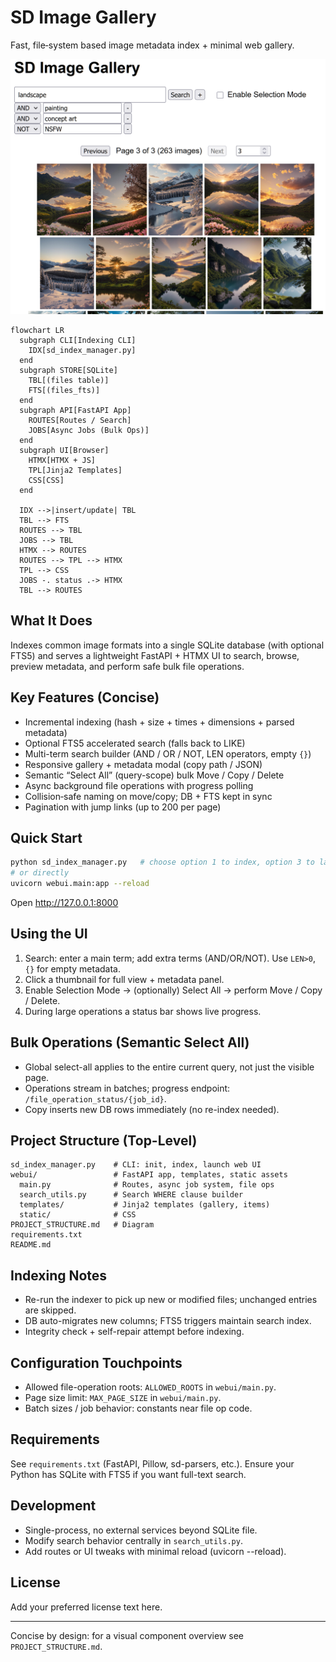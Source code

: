 # SD Image Gallery

Fast, file‑system based image metadata index + minimal web gallery.

![Screenshot](screenshot.png)

```mermaid
flowchart LR
  subgraph CLI[Indexing CLI]
    IDX[sd_index_manager.py]
  end
  subgraph STORE[SQLite]
    TBL[(files table)]
    FTS[(files_fts)]
  end
  subgraph API[FastAPI App]
    ROUTES[Routes / Search]
    JOBS[Async Jobs (Bulk Ops)]
  end
  subgraph UI[Browser]
    HTMX[HTMX + JS]
    TPL[Jinja2 Templates]
    CSS[CSS]
  end

  IDX -->|insert/update| TBL
  TBL --> FTS
  ROUTES --> TBL
  JOBS --> TBL
  HTMX --> ROUTES
  ROUTES --> TPL --> HTMX
  TPL --> CSS
  JOBS -. status .-> HTMX
  TBL --> ROUTES
```

## What It Does
Indexes common image formats into a single SQLite database (with optional FTS5) and serves a lightweight FastAPI + HTMX UI to search, browse, preview metadata, and perform safe bulk file operations.

## Key Features (Concise)
- Incremental indexing (hash + size + times + dimensions + parsed metadata)
- Optional FTS5 accelerated search (falls back to LIKE)
- Multi-term search builder (AND / OR / NOT, LEN operators, empty `{}`)
- Responsive gallery + metadata modal (copy path / JSON)
- Semantic “Select All” (query-scope) bulk Move / Copy / Delete
- Async background file operations with progress polling
- Collision‑safe naming on move/copy; DB + FTS kept in sync
- Pagination with jump links (up to 200 per page)

## Quick Start
```bash
python sd_index_manager.py   # choose option 1 to index, option 3 to launch UI
# or directly
uvicorn webui.main:app --reload
```
Open http://127.0.0.1:8000

## Using the UI
1. Search: enter a main term; add extra terms (AND/OR/NOT). Use `LEN>0`, `{}` for empty metadata.
2. Click a thumbnail for full view + metadata panel.
3. Enable Selection Mode → (optionally) Select All → perform Move / Copy / Delete.
4. During large operations a status bar shows live progress.

## Bulk Operations (Semantic Select All)
- Global select-all applies to the entire current query, not just the visible page.
- Operations stream in batches; progress endpoint: `/file_operation_status/{job_id}`.
- Copy inserts new DB rows immediately (no re-index needed).

## Project Structure (Top-Level)
```
sd_index_manager.py    # CLI: init, index, launch web UI
webui/                 # FastAPI app, templates, static assets
  main.py              # Routes, async job system, file ops
  search_utils.py      # Search WHERE clause builder
  templates/           # Jinja2 templates (gallery, items)
  static/              # CSS
PROJECT_STRUCTURE.md   # Diagram
requirements.txt
README.md
```

## Indexing Notes
- Re-run the indexer to pick up new or modified files; unchanged entries are skipped.
- DB auto-migrates new columns; FTS5 triggers maintain search index.
- Integrity check + self-repair attempt before indexing.

## Configuration Touchpoints
- Allowed file-operation roots: `ALLOWED_ROOTS` in `webui/main.py`.
- Page size limit: `MAX_PAGE_SIZE` in `webui/main.py`.
- Batch sizes / job behavior: constants near file op code.

## Requirements
See `requirements.txt` (FastAPI, Pillow, sd-parsers, etc.). Ensure your Python has SQLite with FTS5 if you want full-text search.

## Development
- Single-process, no external services beyond SQLite file.
- Modify search behavior centrally in `search_utils.py`.
- Add routes or UI tweaks with minimal reload (uvicorn --reload).

## License
Add your preferred license text here.

---
Concise by design: for a visual component overview see `PROJECT_STRUCTURE.md`.
